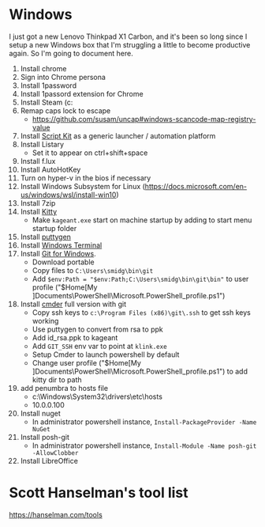 # Windows

I just got a new Lenovo Thinkpad X1 Carbon, and it's been so long since I setup a new Windows box that I'm struggling a little to become productive again. So I'm going to document here.

1. Install chrome
1. Sign into Chrome persona
1. Install 1password
1. Install 1passord extension for Chrome
1. Install Steam (c:
1. Remap caps lock to escape
   - https://github.com/susam/uncap#windows-scancode-map-registry-value
1. Install [Script Kit](https://scriptkit.com) as a generic launcher / automation platform
1. Install Listary
   - Set it to appear on ctrl+shift+space
1. Install f.lux
1. Install AutoHotKey
1. Turn on hyper-v in the bios if necessary
1. Install Windows Subsystem for Linux (https://docs.microsoft.com/en-us/windows/wsl/install-win10)
1. Install 7zip
1. Install [Kitty](http://www.9bis.net/kitty/)
   - Make `kageant.exe` start on machine startup by adding to start menu startup folder
1. Install [puttygen](https://www.chiark.greenend.org.uk/~sgtatham/putty/latest.html)
1. Install [Windows Terminal](https://www.microsoft.com/en-us/p/windows-terminal/9n0dx20hk701)
1. Install [Git for Windows](https://git-scm.com/download/win).
   - Download portable
   - Copy files to `C:\Users\smidg\bin\git`
   - Add `$env:Path = "$env:Path;C:\Users\smidg\bin\git\bin"` to user profile ("$Home\[My ]Documents\PowerShell\Microsoft.PowerShell_profile.ps1")
1. Install [cmder](http://cmder.net/http://cmder.net/) full version with git
   - Copy ssh keys to `c:\Program Files (x86)\git\.ssh` to get ssh keys working
   - Use puttygen to convert from rsa to ppk
   - Add id_rsa.ppk to kageant
   - Add `GIT_SSH` env var to point at `klink.exe`
   - Setup Cmder to launch powershell by default
   - Change user profile ("$Home\[My ]Documents\PowerShell\Microsoft.PowerShell_profile.ps1") to add kitty dir to path
1. add penumbra to hosts file
   - c:\Windows\System32\drivers\etc\hosts
   - 10.0.0.100
1. Install nuget
   - In administrator powershell instance, `Install-PackageProvider -Name NuGet`
1. Install posh-git
   - In administrator powershell instance, `Install-Module -Name posh-git -AllowClobber`
1. Install LibreOffice

# Scott Hanselman's tool list
https://hanselman.com/tools


